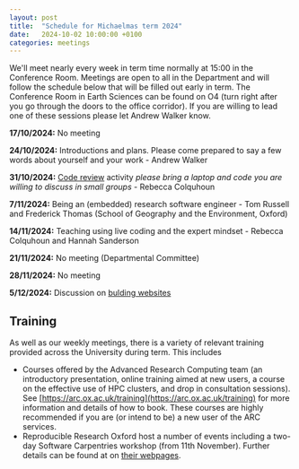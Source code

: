 ```yaml
---
layout: post
title:  "Schedule for Michaelmas term 2024"
date:   2024-10-02 10:00:00 +0100
categories: meetings
---
```

We'll meet nearly every week in term time normally at 15:00 in the Conference 
Room. Meetings are open to all in the Department and will follow the schedule 
below that will be filled out early in term.
The Conference Room in Earth Sciences can be found on O4 (turn right after
you go through the doors to the office corridor). If you are willing to lead one of these
sessions please let Andrew Walker know.

**17/10/2024:** No meeting

**24/10/2024:** Introductions and plans. Please come prepared to say a few words about yourself and your work - Andrew Walker

**31/10/2024:** [Code review](https://compearthsci.github.io/meetings/2024/01/18/code_review.html) activity _please bring a laptop and code you are willing to discuss in small groups_ - Rebecca Colquhoun

**7/11/2024:** Being an (embedded) research software engineer - Tom Russell and Frederick Thomas (School of Geography and the Environment, Oxford)

**14/11/2024:** Teaching using live coding and the expert mindset - Rebecca Colquhoun and Hannah Sanderson 

**21/11/2024:** No meeting (Departmental Committee)

**28/11/2024:** No meeting

**5/12/2024:** Discussion on [bulding websites](https://compearthsci.github.io/meetings/2024/12/05/building-websites.html)

## Training

As well as our weekly meetings, there is a variety of relevant training provided across the University during term. This includes

* Courses offered by the Advanced Research Computing team (an introductory presentation, online training aimed at new users, a course on the effective use of HPC clusters, and drop in consultation sessions). See [https://arc.ox.ac.uk/training](https://arc.ox.ac.uk/training) for more information and details of how to book. These courses are highly recommended if you are (or intend to be) a new user of the ARC services.
* Reproducible Research Oxford host a number of events including a two-day Software Carpentries workshop (from 11th November). Further details can be found at on [their webpages](https://rr.ox.ac.uk/event/learn-reproducible-programming-11-13-nov-2024).

